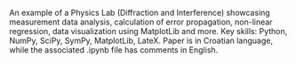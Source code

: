 An example of a Physics Lab (Diffraction and Interference) showcasing measurement data analysis, calculation of error propagation, non-linear regression, data visualization using MatplotLib and more. Key skills: Python, NumPy, SciPy, SymPy, MatplotLib, LateX. Paper is in Croatian language, while the associated .ipynb file has comments in English.
